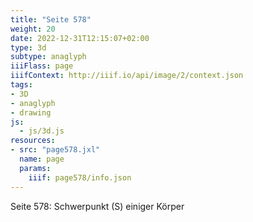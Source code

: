 ```yaml
---
title: "Seite 578"
weight: 20
date: 2022-12-31T12:15:07+02:00
type: 3d
subtype: anaglyph
iiiFlass: page
iiifContext: http://iiif.io/api/image/2/context.json
tags:
- 3D
- anaglyph
- drawing
js:
  - js/3d.js
resources:
- src: "page578.jxl"
  name: page
  params:
    iiif: page578/info.json
---
```

Seite 578: Schwerpunkt (S) einiger Körper

